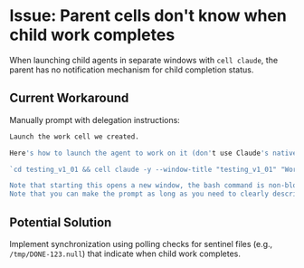 # Issue: Parent cells don't know when child work completes

When launching child agents in separate windows with `cell claude`, the parent has no notification mechanism for child completion status.

## Current Workaround

Manually prompt with delegation instructions:

```bash
Launch the work cell we created.

Here's how to launch the agent to work on it (don't use Claude's native Task tool, use cell claude instead):

`cd testing_v1_01 && cell claude -y --window-title "testing_v1_01" "Work in the current cell. Test JWT validation."`

Note that starting this opens a new window, the bash command is non-blocking.
Note that you can make the prompt as long as you need to clearly describe the task to the agent.
```

## Potential Solution

Implement synchronization using polling checks for sentinel files (e.g., `/tmp/DONE-123.null`) that indicate when child work completes.
